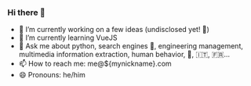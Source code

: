 ### Hi there 👋

- 🔭 I’m currently working on a few ideas (undisclosed yet! 🌟)
- 🌱 I’m currently learning VueJS
- 💬 Ask me about python, search engines 🔎, engineering management, multimedia information extraction, human behavior, 🏀, 🇮🇹, 🇫🇷...
- 📫 How to reach me: me@${mynickname}.com
- 😄 Pronouns: he/him

<!--
**nilleb/nilleb** is a ✨ _special_ ✨ repository because its `README.md` (this file) appears on your GitHub profile.

Here are some ideas to get you started:

- 🔭 I’m currently working on ...
- 🌱 I’m currently learning ...
- 👯 I’m looking to collaborate on ...
- 🤔 I’m looking for help with ...
- 💬 Ask me about ...
- 📫 How to reach me: ...
- 😄 Pronouns: ...
- ⚡ Fun fact: ...
-->
